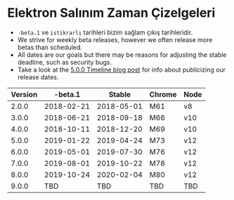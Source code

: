 # Elektron Salınım Zaman Çizelgeleri

* `-beta.1` ve `istikrarlı` tarihleri bizim sağlam çıkış tarihleridir.
* We strive for weekly beta releases, however we often release more betas than scheduled.
* All dates are our goals but there may be reasons for adjusting the stable deadline, such as security bugs.
* Take a look at the [5.0.0 Timeline blog post](https://electronjs.org/blog/electron-5-0-timeline) for info about publicizing our release dates.

| Version | -beta.1    | Stable     | Chrome | Node |
| ------- | ---------- | ---------- | ------ | ---- |
| 2.0.0   | 2018-02-21 | 2018-05-01 | M61    | v8   |
| 3.0.0   | 2018-06-21 | 2018-09-18 | M66    | v10  |
| 4.0.0   | 2018-10-11 | 2018-12-20 | M69    | v10  |
| 5.0.0   | 2019-01-22 | 2019-04-24 | M73    | v12  |
| 6.0.0   | 2019-05-01 | 2019-07-30 | M76    | v12  |
| 7.0.0   | 2019-08-01 | 2019-10-22 | M78    | v12  |
| 8.0.0   | 2019-10-24 | 2020-02-04 | M80    | v12  |
| 9.0.0   | TBD        | TBD        | TBD    | TBD  |

